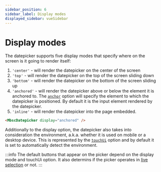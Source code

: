 ```yaml
---
sidebar_position: 6
sidebar_label: Display modes
displayed_sidebar: vueSidebar
---
```


# Display modes

The datepicker supports five display modes that specify where on the screen is it going to render itself:

1. `'center'` - will render the datepicker on the center of the screen
2. `'top'` - will render the datepicker on the top of the screen sliding down
3. `'bottom'` - will render the datepicker on the bottom of the screen sliding up
4. `'anchored'` - will render the datepicker above or below the element it is anchored to. The [`anchor`](./api#opt-anchor) option will specify the element to which the datepicker is positioned. By default it is the input element rendered by the datepicker.
5. `'inline'` - will render the datepicker into the page embedded.

```html
<MbscDatepicker display="anchored" />
```

Additionally to the display option, the datepicker also takes into consideration the environment, a.k.a. whether it is used on mobile or a desktop device. This is represented by the [`touchUi`](./api#opt-touchUi) option and by default it is set to automatically detect the environment.

:::info
The default buttons that appear on the picker depend on the display mode and touchUi option. It also determins if the picker operates in [live selection](./live-selection) or not.
:::